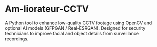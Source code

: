 # Am-liorateur-CCTV
A Python tool to enhance low-quality CCTV footage using OpenCV and optional AI models (GFPGAN / Real-ESRGAN). Designed for security technicians to improve facial and object details from surveillance recordings.
